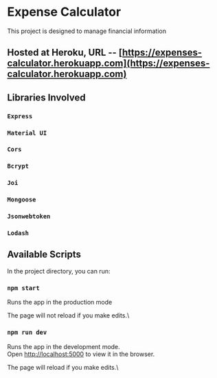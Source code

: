 # Expense Calculator

This project is designed to manage financial information

## Hosted at Heroku, URL -- [https://expenses-calculator.herokuapp.com](https://expenses-calculator.herokuapp.com)

## Libraries Involved

### `Express`  
### `Material UI`
### `Cors`
### `Bcrypt`
### `Joi`
### `Mongoose`
### `Jsonwebtoken`
### `Lodash`

## Available Scripts

In the project directory, you can run:

### `npm start`

Runs the app in the production mode

The page will not reload if you make edits.\

### `npm run dev`

Runs the app in the development mode.\
Open [http://localhost:5000](http://localhost:5000) to view it in the browser.

The page will reload if you make edits.\
